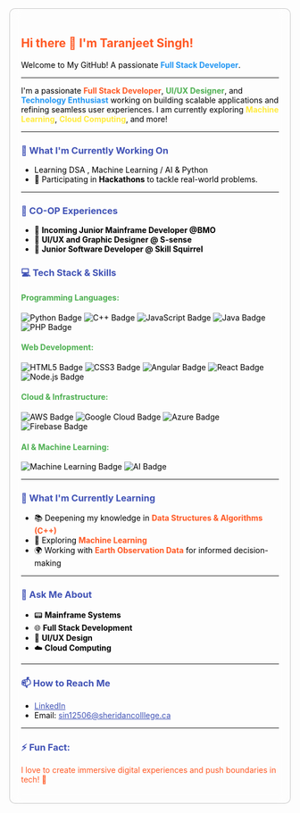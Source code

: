 <div style="background: rgba(255, 255, 255, 0.1); backdrop-filter: blur(10px); padding: 20px; border-radius: 10px; color: black; border: 1px solid rgba(0, 0, 0, 0.2);">
  <h2 style="color: #FF5722;">Hi there 👋 I'm Taranjeet Singh!</h2>

  <p>Welcome to My GitHub!  
  A passionate <strong style="color: #2196F3;">Full Stack Developer</strong>.</p>

  ---

  <p>I'm a passionate <strong style="color: #FF5722;">Full Stack Developer</strong>, <strong style="color: #4CAF50;">UI/UX Designer</strong>, and <strong style="color: #2196F3;">Technology Enthusiast</strong> working on building scalable applications and refining seamless user experiences. I am currently exploring <strong style="color: #FFEB3B;">Machine Learning</strong>, <strong style="color: #FFEB3B;">Cloud Computing</strong>, and more!</p>

  ---

  <h3 style="color: #3F51B5;">🔭 What I'm Currently Working On</h3>
  <ul>
    
<li> Learning DSA , Machine Learning / AI & Python </li>
    <li>🚀 Participating in <strong>Hackathons</strong> to tackle real-world problems.</li>
  </ul>

  --- 
  <h3 style="color: #3F51B5;">🔭 CO-OP Experiences </h3>
  <ul>
    <li>🌟 <strong>Incoming Junior Mainframe Developer @BMO</strong> </li>
     <li>🌟 <strong>UI/UX and Graphic Designer @ S-sense</strong></li>
    <li>🌟 <strong>Junior Software Developer @ Skill Squirrel</strong></li>
  </ul>

  <h3 style="color: #3F51B5;">💻 Tech Stack & Skills</h3>

  <h4 style="color: #4CAF50;">Programming Languages:</h4>
  <div>
      <img src="https://img.shields.io/badge/Python-%2314354C.svg?style=for-the-badge&logo=python&logoColor=white" alt="Python Badge"/>
      <img src="https://img.shields.io/badge/C%2B%2B-%2300599C.svg?style=for-the-badge&logo=c%2B%2B&logoColor=white" alt="C++ Badge"/>
      <img src="https://img.shields.io/badge/JavaScript-%23F7DF1E.svg?style=for-the-badge&logo=javascript&logoColor=black" alt="JavaScript Badge"/>
      <img src="https://img.shields.io/badge/Java-%23ED8B00.svg?style=for-the-badge&logo=java&logoColor=white" alt="Java Badge"/>
      <img src="https://img.shields.io/badge/PHP-%23777BB4.svg?style=for-the-badge&logo=php&logoColor=white" alt="PHP Badge"/>
  </div>

  <h4 style="color: #4CAF50;">Web Development:</h4>
  <div>
      <img src="https://img.shields.io/badge/HTML5-%23E34F26.svg?style=for-the-badge&logo=html5&logoColor=white" alt="HTML5 Badge"/>
      <img src="https://img.shields.io/badge/CSS3-%231572B6.svg?style=for-the-badge&logo=css3&logoColor=white" alt="CSS3 Badge"/>
      <img src="https://img.shields.io/badge/Angular-%23DD0031.svg?style=for-the-badge&logo=angular&logoColor=white" alt="Angular Badge"/>
      <img src="https://img.shields.io/badge/React-%2320232a.svg?style=for-the-badge&logo=react&logoColor=%2361DAFB" alt="React Badge"/>
      <img src="https://img.shields.io/badge/Node.js-%23339933.svg?style=for-the-badge&logo=nodedotjs&logoColor=white" alt="Node.js Badge"/>
  </div>

  <h4 style="color: #4CAF50;">Cloud & Infrastructure:</h4>
  <div>
      <img src="https://img.shields.io/badge/AWS-%23FF9900.svg?style=for-the-badge&logo=amazon-aws&logoColor=white" alt="AWS Badge"/>
      <img src="https://img.shields.io/badge/Google%20Cloud-%234285F4.svg?style=for-the-badge&logo=google-cloud&logoColor=white" alt="Google Cloud Badge"/>
      <img src="https://img.shields.io/badge/Microsoft%20Azure-0089D6.svg?style=for-the-badge&logo=microsoft-azure&logoColor=white" alt="Azure Badge"/>
      <img src="https://img.shields.io/badge/Firebase-%23039BE5.svg?style=for-the-badge&logo=firebase&logoColor=white" alt="Firebase Badge"/>
  </div>

  <h4 style="color: #4CAF50;">AI & Machine Learning:</h4>
  <div>
      <img src="https://img.shields.io/badge/Machine%20Learning-%232C2D72.svg?style=for-the-badge" alt="Machine Learning Badge"/>
      <img src="https://img.shields.io/badge/Artificial%20Intelligence-%230077B5.svg?style=for-the-badge" alt="AI Badge"/>
  </div>

  ---

  <h3 style="color: #3F51B5;">🌱 What I'm Currently Learning</h3>
  <ul>
    <li>📚 Deepening my knowledge in <strong style="color: #FF5722;">Data Structures & Algorithms (C++)</strong></li>
    <li>🤖 Exploring <strong style="color: #FF5722;">Machine Learning</strong></li>
    <li>🌍 Working with <strong style="color: #FF5722;">Earth Observation Data</strong> for informed decision-making</li>
  </ul>

  ---

  <h3 style="color: #3F51B5;">💬 Ask Me About</h3>
  <ul>
    <li>📟 <strong>Mainframe Systems</strong></li>
    <li>🌐 <strong>Full Stack Development</strong></li>
    <li>🎨 <strong>UI/UX Design</strong></li>
    <li>☁️ <strong>Cloud Computing</strong></li>
  </ul>

  ---

  <h3 style="color: #3F51B5;">📫 How to Reach Me</h3>
  <ul>
    <li><a href="https://www.linkedin.com/in/taranjeetsinghtechexpert" style="color: #3F51B5;">LinkedIn</a></li>
    <li>Email: <a href="mailto:sin12506@sheridancolllege.ca" style="color: #3F51B5;">sin12506@sheridancolllege.ca</a></li>
  </ul>

  ---

  <h3 style="color: #3F51B5;">⚡ Fun Fact:</h3>
  <p style="color: #FF5722;">I love to create immersive digital experiences and push boundaries in tech! 🌟</p>
</div>
